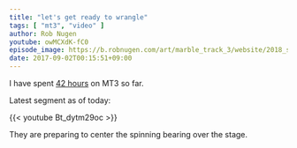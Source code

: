 ```yaml
---
title: "let's get ready to wrangle"
tags: [ "mt3", "video" ]
author: Rob Nugen
youtube: owMCXdK-fC0
episode_image: https://b.robnugen.com/art/marble_track_3/website/2018_sep_02_mt3_placeholder.png
date: 2017-09-02T00:15:51+09:00
---
```


I have spent [42 hours](
http://www.grun1.com/utils/timeCalc.html?t1=34:03&t2=57:27&t3=60:14&t4=71:50&t5=31:08&t6=78:05&t7=33:27&t8=62:46&t9=40:12&t10=94:51&t11=22:02&t12=2:41:39&t13=17:00&t14=28:17&t15=1:17:51&t16=1:31:40&t17=1:04:46&t18=2:02:43&t19=6:08:45&t20=2:00:00&c20=estimated%20testing&t21=2:39:38&t22=1:15:42&t23=55:40&c23=deleted&t24=1:42:57&t25=2:19:23&c25=24%20aug%202017&t26=17:27&t27=1:30:01&t28=53:37&t29=30:12&t30=27:27&t31=22:01&c31=too%20far%20down&t32=30:07&t33=1:47:01&c33=1%20Sep%202017&mode=0&fs3=1&ft2=1&f3t1=1&f4t0=1&d=:&o4=1&fps=
) on MT3 so far.

Latest segment as of today:

{{< youtube Bt_dytm29oc >}}

They are preparing to center the spinning bearing over the stage.

